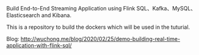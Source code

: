 Build End-to-End Streaming Application using Flink SQL、Kafka、MySQL、Elasticsearch and Kibana.

This is a repository to build the dockers which will be used in the tuturial. 

Blog: http://wuchong.me/blog/2020/02/25/demo-building-real-time-application-with-flink-sql/
